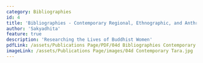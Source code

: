 ```yaml
---
category: Bibliographies
id: 4
title: 'Bibliographies - Contemporary Regional, Ethnographic, and Anthropological Studies'
author: 'Sakyadhita'
feature: true
description: 'Researching the Lives of Buddhist Women'
pdfLink: /assets/Publications Page/PDF/04d Bibliographies Contemporary.pdf
imageLink: /assets/Publications Page/images/04d Contemporary Tara.jpg
---
```

